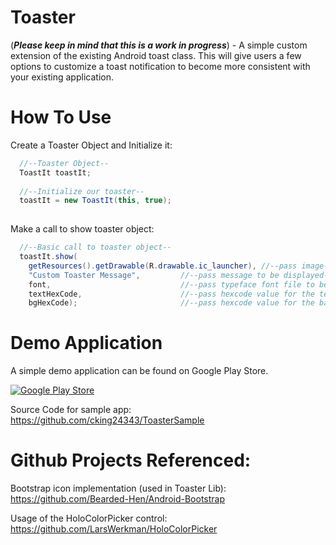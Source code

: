 Toaster
=======

(***Please keep in mind that this is a work in progress***) - A simple custom extension of the existing Android toast class. This will give users a few options to customize a toast notification to become more consistent with your existing application.

How To Use
==============
Create a Toaster Object and Initialize it:
```java
  //--Toaster Object--
  ToastIt toastIt;
	
  //--Initialize our toaster--
  toastIt = new ToastIt(this, true);
  
```

Make a call to show toaster object:
```java
  //--Basic call to toaster object--
  toastIt.show(
	getResources().getDrawable(R.drawable.ic_launcher), //--pass image--
	"Custom Toaster Message",         //--pass message to be displayed--
	font,                             //--pass typeface font file to be used--
	textHexCode,                      //--pass hexcode value for the text color of toaster--
	bgHexCode);                       //--pass hexcode value for the background color of toaster--
```

Demo Application
================
A simple demo application can be found on Google Play Store.

<a href="https://play.google.com/store/apps/details?id=king.chad.toastersample">
  <img alt="Google Play Store"
       src="https://developer.android.com/images/brand/en_app_rgb_wo_60.png" />
</a>

Source Code for sample app:
https://github.com/cking24343/ToasterSample


Github Projects Referenced:
===========================
Bootstrap icon implementation (used in Toaster Lib):
https://github.com/Bearded-Hen/Android-Bootstrap

Usage of the HoloColorPicker control:
https://github.com/LarsWerkman/HoloColorPicker
